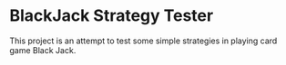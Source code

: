 # BlackJack Strategy Tester

This project is an attempt to test some simple strategies in playing card game Black Jack.